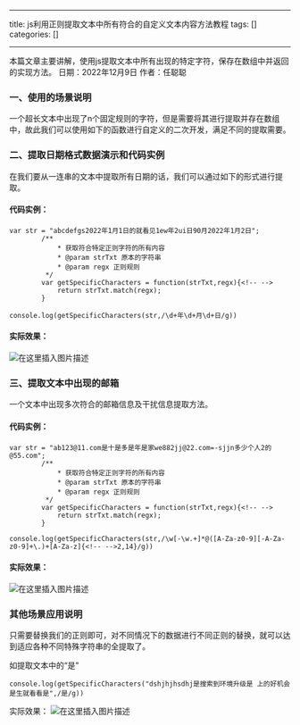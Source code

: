 
--- 
title:  js利用正则提取文本中所有符合的自定义文本内容方法教程 
tags: []
categories: [] 

---
>  
 本篇文章主要讲解，使用js提取文本中所有出现的特定字符，保存在数组中并返回的实现方法。 日期：2022年12月9日 作者：任聪聪 


### 一、使用的场景说明

一个超长文本中出现了n个固定规则的字符，但是需要将其进行提取并存在数组中，故此我们可以使用如下的函数进行自定义的二次开发，满足不同的提取需要。

### 二、提取日期格式数据演示和代码实例

在我们要从一连串的文本中提取所有日期的话，我们可以通过如下的形式进行提取。

#### 代码实例：

```
var str = "abcdefgs2022年1月1日的就看见1ew年2ui日90月2022年1月2日";
		/**
			* 获取符合特定正则字符的所有内容
			* @param strTxt 原本的字符串
			* @param regx 正则规则
		 */
		var getSpecificCharacters = function(strTxt,regx){<!-- -->
		    return strTxt.match(regx);
		}

console.log(getSpecificCharacters(str,/\d+年\d+月\d+日/g))

```

#### 实际效果：

<img src="https://img-blog.csdnimg.cn/389e437d0508441f81f8002e2884e663.png" alt="在这里插入图片描述">

### 三、提取文本中出现的邮箱

一个文本中出现多次符合的邮箱信息及干扰信息提取方法。

#### 代码实例：

```
var str = "ab123@11.com是十是多是年是家we882jj@22.com=-sjjn多少个人2的@55.com";
		/**
			* 获取符合特定正则字符的所有内容
			* @param strTxt 原本的字符串
			* @param regx 正则规则
		 */
		var getSpecificCharacters = function(strTxt,regx){<!-- -->
		    return strTxt.match(regx);
		}

console.log(getSpecificCharacters(str,/\w[-\w.+]*@([A-Za-z0-9][-A-Za-z0-9]+\.)+[A-Za-z]{<!-- -->2,14}/g))

```

#### 实际效果：

<img src="https://img-blog.csdnimg.cn/ea85517fe61d482b8af77da8e23827db.png" alt="在这里插入图片描述">

### 其他场景应用说明

只需要替换我们的正则即可，对不同情况下的数据进行不同正则的替换，就可以达到适应各种不同特殊字符串的全提取了。

如提取文本中的“是”

```
console.log(getSpecificCharacters("dshjhjhsdhj是搜索到环境升级是 上的好机会是生就看看是",/是/g))

```

实际效果： <img src="https://img-blog.csdnimg.cn/d57cfc04f8f64f16af2c019e1943ac88.png" alt="在这里插入图片描述">
